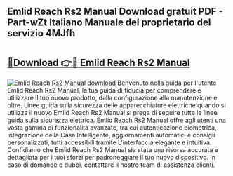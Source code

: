 ## Emlid Reach Rs2 Manual Download gratuit PDF - Part-wZt Italiano Manuale del proprietario del servizio 4MJfh

# <h2><a href="http://dfgaa04.blite.top/?on=Emlid+Reach+Rs2+Manual">🔗Download 👉🔴 Emlid Reach Rs2 Manual</a></h2>

[![Emlid Reach Rs2 Manual download](https://i.imgur.com/lujVjoI.png)](http://dfgaa04.blite.top/?on=Emlid+Reach+Rs2+Manual)
Benvenuto nella guida per l'utente Emlid Reach Rs2 Manual, la tua guida di fiducia per comprendere e utilizzare il tuo nuovo prodotto, dalla configurazione alla manutenzione e oltre. Linee guida sulla sicurezza delle apparecchiature elettriche quando si utilizza il nuovo Emlid Reach Rs2 Manual si prega di seguire tutte le linee guida sulla sicurezza elettrica. Emlid Reach Rs2 Manual offre agli utenti una vasta gamma di funzionalità avanzate, tra cui autenticazione biometrica, integrazione della Casa Intelligente, aggiornamenti automatici e consigli personalizzati, tutti accessibili tramite L'interfaccia elegante e intuitiva. Confidiamo che Emlid Reach Rs2 Manual sia stata una risorsa accurata e dettagliata per i tuoi sforzi per padroneggiare il tuo nuovo dispositivo. In caso di domande o dubbi, contattare il nostro team di assistenza clienti.

